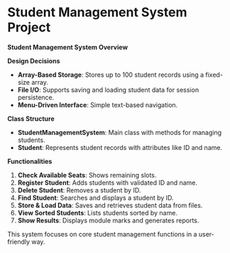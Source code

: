 # Student Management System Project
**Student Management System Overview**

**Design Decisions**
- **Array-Based Storage**: Stores up to 100 student records using a fixed-size array.
- **File I/O**: Supports saving and loading student data for session persistence.
- **Menu-Driven Interface**: Simple text-based navigation.

**Class Structure**
- **StudentManagementSystem**: Main class with methods for managing students.
- **Student**: Represents student records with attributes like ID and name.

**Functionalities**
1. **Check Available Seats**: Shows remaining slots.
2. **Register Student**: Adds students with validated ID and name.
3. **Delete Student**: Removes a student by ID.
4. **Find Student**: Searches and displays a student by ID.
5. **Store & Load Data**: Saves and retrieves student data from files.
6. **View Sorted Students**: Lists students sorted by name.
7. **Show Results**: Displays module marks and generates reports.

This system focuses on core student management functions in a user-friendly way.
